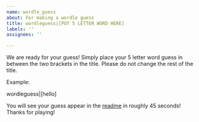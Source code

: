 ```yaml
---
name: wordle_guess
about: For making a wordle guess
title: wordleguess|[PUT 5 LETTER WORD HERE]
labels: ''
assignees: ''

---
```


We are ready for your guess! Simply place your 5 letter word guess in between the two brackets in the title. Please do not change the rest of the title.

Example:

wordleguess|[hello]

You will see your guess appear in the [readme](https://github.com/jordan-bott) in roughly 45 seconds! Thanks for playing!
